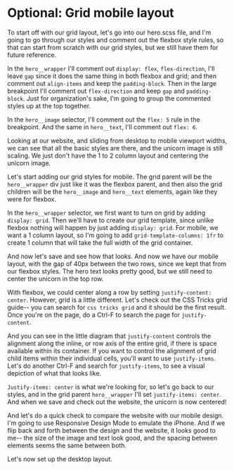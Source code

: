 # Optional: Grid mobile layout

To start off with our grid layout, let's go into our hero.scss file, and I'm going to go through our styles and comment out the flexbox style rules, so that can start from scratch with our grid styles, but we still have them for future reference.

In the `hero__wrapper` I'll comment out `display: flex`, `flex-direction`, I'll leave `gap` since it does the same thing in both flexbox and grid; and then comment out `align-items` and keep the `padding-block`. Then in the large breakpoint I'll comment out `flex-direction` and keep `gap` and `padding-block`. Just for organization's sake, I'm going to group the commented styles up at the top together.

In the `hero__image` selector, I'll comment out the `flex: 5` rule in the breakpoint. And the same in `hero__text`, I'll comment out `flex: 6`.

Looking at our website, and sliding from desktop to mobile viewport widths, we can see that all the basic styles are there, and the unicorn image is still scaling. We just don't have the 1 to 2 column layout and centering the unicorn image.

Let's start adding our grid styles for mobile. The grid parent will be the `hero__wrapper` div just like it was the flexbox parent, and then also the grid children will be the `hero__image` and `hero__text` elements, again like they were for flexbox.

In the `hero__wrapper` selector, we first want to turn on grid by adding `display: grid`. Then we'll have to create our grid template, since unlike flexbox nothing will happen by just adding `display: grid`. For mobile, we want a 1 column layout, so I'm going to add `grid-template-columns: 1fr` to create 1 column that will take the full width of the grid container.

And now let's save and see how that looks. And now we have our mobile layout, with the gap of 40px between the two rows, since we kept that from our flexbox styles. The hero text looks pretty good, but we still need to center the unicorn in the top row.

With flexbox, we could center along a row by setting `justify-content: center`. However, grid is a little different. Let's check out the CSS Tricks grid guide-- you can search for `css tricks grid` and it should be the first result. Once you're on the page, do a Ctrl-F to search the page for `justify-content`.

And you can see in the little diagram that `justify-content` controls the alignment along the inline, or row axis of the entire grid, if there is space available within its container. If you want to control the alignment of grid child items within their individual cells, you'll want to use `justify-items`. Let's do another Ctrl-F and search for `justify-items`, to see a visual depiction of what that looks like.

`Justify-items: center` is what we're looking for, so let's go back to our styles, and in the grid parent `hero__wrapper` I'll set `justify-items: center`. And when we save and check out the website, the unicorn is now centered!

And let's do a quick check to compare the website with our mobile design. I'm going to use Responsive Design Mode to emulate the iPhone. And if we flip back and forth between the design and the website, it looks good to me-- the size of the image and text look good, and the spacing between elements seems the same between both.

Let's now set up the desktop layout.
